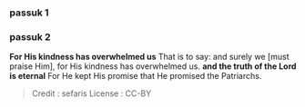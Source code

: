 
### passuk 1

### passuk 2
<b>For His kindness has overwhelmed us</b> That is to say: and surely we [must praise Him], for His kindness has overwhelmed us.
<b>and the truth of the Lord is eternal</b> For He kept His promise that He promised the Patriarchs.

>Credit : sefaris
>License : CC-BY